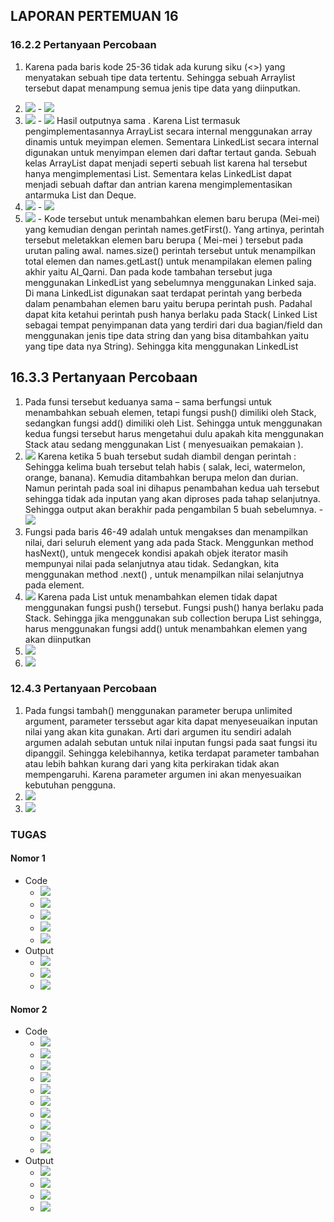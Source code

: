 
## LAPORAN PERTEMUAN 16

### 16.2.2 Pertanyaan Percobaan
1. Karena pada baris kode 25-36 tidak ada kurung siku (<>) yang menyatakan sebuah tipe data tertentu. Sehingga sebuah Arraylist tersebut dapat menampung semua jenis tipe data yang diinputkan.
2. <img src="./screenshots/9.png">
    - <img src="./screenshots/5.jpg">

3. <img src="./screenshots/10.png">
    - <img src="./screenshots/6.jpg">
    Hasil outputnya sama . Karena List termasuk pengimplementasannya ArrayList secara internal menggunakan array dinamis untuk meyimpan elemen. Sementara LinkedList secara internal digunakan untuk menyimpan elemen dari daftar tertaut ganda. Sebuah kelas ArrayList dapat menjadi seperti sebuah list karena hal tersebut hanya mengimplementasi List. Sementara kelas LinkedList dapat menjadi sebuah daftar dan antrian karena mengimplementasikan antarmuka List dan Deque.
4. <img src="./screenshots/7.jpg">
    - <img src="./screenshots/11.png">
5. <img src="./screenshots/8.jpg">
    - Kode tersebut untuk menambahkan elemen baru berupa (Mei-mei) yang kemudian dengan perintah names.getFirst(). Yang artinya, perintah tersebut meletakkan elemen baru berupa ( Mei-mei ) tersebut pada urutan paling awal. names.size() perintah tersebut untuk menampilkan total elemen dan names.getLast() untuk menampilakan elemen paling akhir yaitu Al_Qarni. Dan pada kode tambahan tersebut juga menggunakan LinkedList yang sebelumnya menggunakan Linked saja. Di mana LinkedList digunakan saat terdapat perintah yang berbeda dalam penambahan elemen baru yaitu berupa perintah push. Padahal dapat kita ketahui perintah push hanya berlaku pada Stack( Linked List sebagai tempat penyimpanan data yang terdiri dari dua bagian/field dan menggunakan jenis tipe data string dan yang bisa ditambahkan yaitu yang tipe data nya String). Sehingga kita menggunakan LinkedList

## 16.3.3 Pertanyaan Percobaan

1.	Pada funsi tersebut keduanya sama – sama berfungsi untuk menambahkan sebuah elemen, tetapi fungsi push() dimiliki oleh Stack, sedangkan fungsi add() dimiliki oleh List. Sehingga untuk menggunakan kedua fungsi tersebut harus mengetahui dulu apakah kita menggunakan Stack atau sedang menggunakan List ( menyesuaikan pemakaian ).
2. <img src="./screenshots/0.jpg">
    Karena ketika 5 buah tersebut sudah diambil dengan perintah :
    Sehingga kelima buah tersebut telah habis ( salak, leci, watermelon, orange, banana). Kemudia ditambahkan berupa melon dan durian. Namun perintah pada soal ini dihapus penambahan kedua  uah tersebut sehingga tidak ada inputan yang akan diproses pada tahap selanjutnya. Sehingga output akan berakhir pada pengambilan 5 buah sebelumnya.
    - <img src="./screenshots/1.jpg">
3. Fungsi pada baris 46-49 adalah untuk mengakses dan menampilkan nilai, dari seluruh element yang ada pada Stack. Menggunkan method hasNext(), untuk mengecek kondisi apakah objek iterator masih mempunyai nilai pada selanjutnya atau tidak. Sedangkan, kita menggunakan method .next() , untuk menampilkan nilai selanjutnya pada element.
4. <img src="./screenshots/2.jpg">
    Karena pada List untuk menambahkan elemen tidak dapat menggunakan fungsi push() tersebut. Fungsi push() hanya berlaku pada Stack. Sehingga jika menggunakan sub collection berupa List sehingga, harus menggunakan fungsi add() untuk menambahkan elemen yang akan diinputkan
5. <img src="./screenshots/3.jpg">
6. <img src="./screenshots/4.jpg">


### 12.4.3 Pertanyaan Percobaan
1.	Pada fungsi tambah() menggunakan parameter berupa unlimited argument, parameter terssebut agar kita dapat menyeseuaikan inputan nilai yang akan kita gunakan. Arti dari argumen itu sendiri adalah argumen adalah sebutan untuk nilai inputan fungsi pada saat fungsi itu dipanggil. Sehingga kelebihannya, ketika terdapat parameter tambahan atau lebih bahkan kurang dari yang kita perkirakan tidak akan mempengaruhi. Karena parameter argumen ini akan menyesuaikan kebutuhan pengguna.
2. <img src="./screenshots/12.png">
3. <img src="./screenshots/12.png">


### TUGAS
#### Nomor 1
-  Code
   * <img src="./screenshots/CodeNo1.0.png">
   * <img src="./screenshots/CodeNo1.1.png">
   * <img src="./screenshots/CodeNo1.2.png">
   * <img src="./screenshots/CodeNo1.3.png">
   * <img src="./screenshots/CodeNo1.4.png">
-  Output
   * <img src="./screenshots/outputNo1.0.png">
   * <img src="./screenshots/outputNo1.1.png">
   * <img src="./screenshots/outputNo1.2.png">

#### Nomor 2
-  Code
   * <img src="./screenshots/CodeNo2.0.png">
   * <img src="./screenshots/CodeNo2.1.png">
   * <img src="./screenshots/CodeNo2.2.png">
   * <img src="./screenshots/CodeNo2.3.png">
   * <img src="./screenshots/CodeNo2.4.png">
   * <img src="./screenshots/CodeNo2.5.png">
   * <img src="./screenshots/CodeNo2.6.png">
   * <img src="./screenshots/CodeNo2.7.png">
   * <img src="./screenshots/CodeNo2.8.png">
   * <img src="./screenshots/CodeNo2.9.png">
-  Output
   * <img src="./screenshots/outputNo2.0.png">
   * <img src="./screenshots/outputNo2.1.png">
   * <img src="./screenshots/outputNo2.2.png">
   * <img src="./screenshots/outputNo2.3.png">